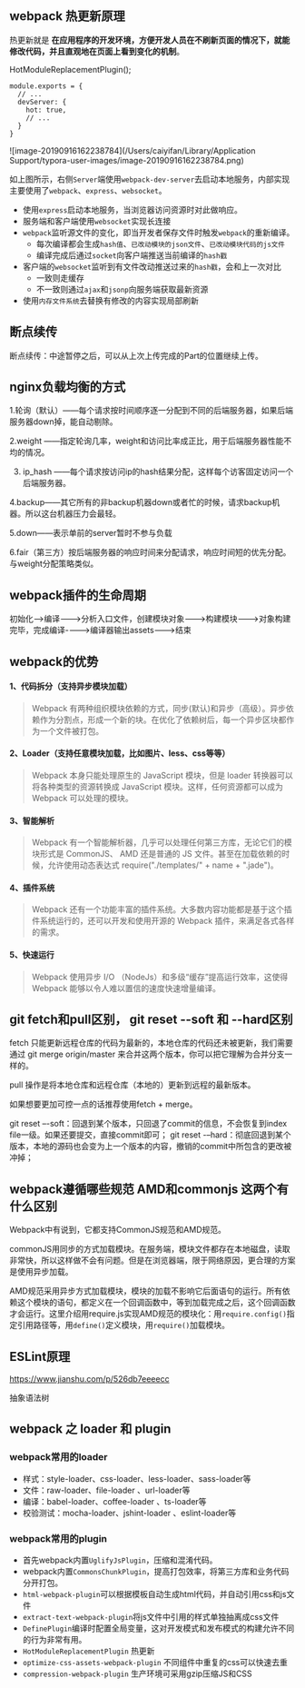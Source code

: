 ## webpack 热更新原理

热更新就是 **在应用程序的开发环境，方便开发人员在不刷新页面的情况下，就能修改代码，并且直观地在页面上看到变化的机制**。

HotModuleReplacementPlugin();

```
module.exports = {
  // ...
  devServer: {
    hot: true,
    // ...
  }
}
```

![image-20190916162238784](/Users/caiyifan/Library/Application Support/typora-user-images/image-20190916162238784.png)

如上图所示，右侧`Server`端使用`webpack-dev-server`去启动本地服务，内部实现主要使用了`webpack`、`express`、`websocket`。

- 使用`express`启动本地服务，当浏览器访问资源时对此做响应。
- 服务端和客户端使用`websocket`实现长连接
- `webpack`监听源文件的变化，即当开发者保存文件时触发`webpack`的重新编译。
  - 每次编译都会生成`hash值`、`已改动模块的json文件`、`已改动模块代码的js文件`
  - 编译完成后通过`socket`向客户端推送当前编译的`hash戳`
- 客户端的`websocket`监听到有文件改动推送过来的`hash戳`，会和上一次对比
  - 一致则走缓存
  - 不一致则通过`ajax`和`jsonp`向服务端获取最新资源
- 使用`内存文件系统`去替换有修改的内容实现局部刷新

## 断点续传

断点续传：中途暂停之后，可以从上次上传完成的Part的位置继续上传。

## nginx负载均衡的方式

1.轮询（默认）——每个请求按时间顺序逐一分配到不同的后端服务器，如果后端服务器down掉，能自动剔除。

2.weight ——指定轮询几率，weight和访问比率成正比，用于后端服务器性能不均的情况。

3. ip_hash ——每个请求按访问ip的hash结果分配，这样每个访客固定访问一个后端服务器。

4.backup——其它所有的非backup机器down或者忙的时候，请求backup机器。所以这台机器压力会最轻。

5.down——表示单前的server暂时不参与负载

6.fair（第三方）按后端服务器的响应时间来分配请求，响应时间短的优先分配。与weight分配策略类似。

## webpack插件的生命周期

初始化-->编译--->分析入口文件，创建模块对象--->构建模块--->对象构建完毕，完成编译---->编译器输出assets--->结束

## webpack的优势

#### 1、代码拆分（支持异步模块加载）

> Webpack 有两种组织模块依赖的方式，同步(默认)和异步（高级）。异步依赖作为分割点，形成一个新的块。在优化了依赖树后，每一个异步区块都作为一个文件被打包。

#### 2、Loader（支持任意模块加载，比如图片、less、css等等）

> Webpack 本身只能处理原生的 JavaScript 模块，但是 loader 转换器可以将各种类型的资源转换成 JavaScript 模块。这样，任何资源都可以成为 Webpack 可以处理的模块。

#### 3、智能解析

> Webpack 有一个智能解析器，几乎可以处理任何第三方库，无论它们的模块形式是 CommonJS、 AMD 还是普通的 JS 文件。甚至在加载依赖的时候，允许使用动态表达式 require("./templates/" + name + ".jade")。

#### 4、插件系统

> Webpack 还有一个功能丰富的插件系统。大多数内容功能都是基于这个插件系统运行的，还可以开发和使用开源的 Webpack 插件，来满足各式各样的需求。

#### 5、快速运行

> Webpack 使用异步 I/O （NodeJs）和多级“缓存”提高运行效率，这使得 Webpack 能够以令人难以置信的速度快速增量编译。

## git fetch和pull区别， git reset --soft 和 --hard区别

fetch 只能更新远程仓库的代码为最新的，本地仓库的代码还未被更新，我们需要通过 git merge origin/master 来合并这两个版本，你可以把它理解为合并分支一样的。

pull 操作是将本地仓库和远程仓库（本地的）更新到远程的最新版本。

如果想要更加可控一点的话推荐使用fetch + merge。



git reset –-soft：回退到某个版本，只回退了commit的信息，不会恢复到index file一级。如果还要提交，直接commit即可；
git reset -–hard：彻底回退到某个版本，本地的源码也会变为上一个版本的内容，撤销的commit中所包含的更改被冲掉；

## webpack遵循哪些规范   AMD和commonjs  这两个有什么区别

Webpack中有说到，它都支持CommonJS规范和AMD规范。

commonJS用同步的方式加载模块。在服务端，模块文件都存在本地磁盘，读取非常快，所以这样做不会有问题。但是在浏览器端，限于网络原因，更合理的方案是使用异步加载。

AMD规范采用异步方式加载模块，模块的加载不影响它后面语句的运行。所有依赖这个模块的语句，都定义在一个回调函数中，等到加载完成之后，这个回调函数才会运行。这里介绍用require.js实现AMD规范的模块化：用`require.config()`指定引用路径等，用`define()`定义模块，用`require()`加载模块。

## ESLint原理

https://www.jianshu.com/p/526db7eeeecc

抽象语法树

## webpack 之 loader 和 plugin 

### webpack常用的loader

- 样式：style-loader、css-loader、less-loader、sass-loader等
- 文件：raw-loader、file-loader 、url-loader等
- 编译：babel-loader、coffee-loader 、ts-loader等
- 校验测试：mocha-loader、jshint-loader 、eslint-loader等

### webpack常用的plugin

- 首先webpack内置`UglifyJsPlugin`，压缩和混淆代码。
- webpack内置`CommonsChunkPlugin`，提高打包效率，将第三方库和业务代码分开打包。
- `html-webpack-plugin`可以根据模板自动生成html代码，并自动引用css和js文件
- `extract-text-webpack-plugin`将js文件中引用的样式单独抽离成css文件
- `DefinePlugin`编译时配置全局变量，这对开发模式和发布模式的构建允许不同的行为非常有用。
- `HotModuleReplacementPlugin` 热更新
- `optimize-css-assets-webpack-plugin` 不同组件中重复的css可以快速去重
- `compression-webpack-plugin` 生产环境可采用gzip压缩JS和CSS